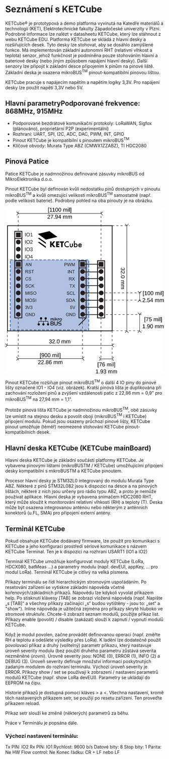 # Seznámení s KETCube

KETCube® je prototypová a demo platforma vyvinutá na Katedře materiálů a technologií (KET), Elektrotechnické fakulty Západočeské univerzity v Plzni. Podrobné informace lze nalézt v datasheetu KETCube, který lze stáhnout z webu KETCube EDU.
Platforma KETCube se skládá z hlavní desky a rozšiřujících desek. Tyto desky lze stohovat, aby se dosáhlo zamýšlené funkce. Má implementován základní autonomní RHT (relativní vlhkost a teplota) senzor, jehož funkčnost je podmíněna pouze stohováním hlavní a bateriové desky (nebo jiným způsobem napájení hlavní desky).
Další senzory lze připojit k základní desce připojením k pinům na pinové liště. Základní deska je osazena mikroBUS<sup>TM</sup> pinout-kompatibilní pinovou lištou.

KETCube pracuje s napájecím napětím a napětím logiky 3,3V. Pro napájení desky lze použít napětí 3,3V nebo 5V.

## Hlavní parametryPodporované frekvence: 868MHz, 915MHz
  * Podporované bezdrátové komunikační protokoly: LoRaWAN, Sigfox (plánováno), proprietární P2P (experimentální)
  * Rozhraní: UART, SPI, I2C, ADC, DAC, PWM, INT, GPIO
  * Pinout KETCube je kompatibilní s pinoutem mikroBUS<sup>TM</sup>
  * Klíčové obvody: Murata Type ABZ (CMWX1ZZABZ), TI HDC2080

## Pinová Patice
Patice KETCube je nadmnožinou definované zásuvky mikroBUS od MikroElektronika d.o.o. 

Pinout KETCube byl definován kvůli nedostatku pinů dostupných v pinoutu mikroBUS<sup>TM</sup> a kvůli omezující velikosti mikroBUS<sup>TM</sup> samostatně (např. podle velikosti baterie). Podrobný pohled na oba pinouty je na obrázku.

![KETCube PINOUT](img/KETCube_pinout.svg)

Pinout KETCube rozšiřuje pinout mikroBUS<sup>TM</sup> o další 4 IO piny do pinové lišty označené IO1 - IO4 (viz. obrázek). Kratší pinová lišta je duplikována při zachování rozložení pinů a zvýšení vzdálenosti patic z 22,86 mm = 0,9" pro mikroBUS<sup>TM</sup> na 27,94 mm = 1,1".

Protože pinová lišta KETCube je nadmnožinou mikroBUS<sup>TM</sup>, obě zásuvky lze umístit na stejnou desku a povolit obojí (mikroBUS<sup>TM</sup> i KETCube) připojení modulu. Pokud jsou osazeny průchozí pinové lišty, KETCube pinout umožňuje (téměř) neomezené stohování KETCube pinout-kompatibilních desek.

## Hlavní deska KETCube (KETCube mainBoard)
Hlavní deska KETCube je základní součástí platformy KETCube. Je vybavena pinovými lištami (mikroBUSTM / KETCube) umožňujícími připojení desky kompatibilní s mikroBUSTM a KETCube pinoutem.

Procesor hlavní desky je STM32L0 integrovaný do modulu Murata Type ABZ. Některé z pinů STM32L082 jsou k dispozici na desce a na pinových lištách, některé z nich jsou určeny pro rádio typu ABZ, a proto je nemůže používat aplikace.
Hlavní deska je vybavena snímačem HDC2080 RHT, který může sloužit k monitorování relativní vlhkosti (RH) a teploty (T).
Deska může být osazena integrovanou anténou nebo některým z anténních konektorů (u.FL, SMA) pro připojení externí antény.

## Terminál KETCube
Pokud obsahuje KETCube dodávaný firmware, lze použít pro komunikaci s KETCube a jeho konfiguraci prostředí sériové komunikace s názvem KETCube Terminal. Ten je k dispozici na rozhraní USART1 (IO1 a IO2)

Terminál KETCube umožňuje konfigurovat moduly KETCube (LoRa, HDCX080, batMeas ...) a parametry modulu (např. devEUI, appKey, ... pro modul LoRa). Terminál KETCube je citlivý na velká písmena.

Příkazy terminálu se řídí hierarchickým stromovým uspořádáním. Po resetování zařízení se vytiskne základní nápověda včetně kořenových/základních příkazů. Nápovědu lze kdykoli vyvolat příkazem help.
Po stisknutí klávesy [TAB] se zobrazí vložená nápověda (např. Napište „s [TAB]“ a všechny příkazy začínající „s“ budou vytištěny - jsou to: „set“ a "show"). Inline nápověda je užitečná zejména pro příkazy skryté hluboko ve stromové struktuře.
Chcete-li zobrazit seznam modulů, použijte příkaz list. Příkazy enable (povolit) / disable (zakázat) slouží k zapnutí / vypnutí modulů KETCube.

Když je modul povolen, začne provádět definovanou operaci (např. změřte RH a teplotu a odešlete výsledky přes LoRa).
K ladění lze dodatečně použít povolovací příkaz a druhý (volitelný) parametr příkazu, který nastavuje úroveň severity modulu (bez použití druhého parametru zůstává severita nezměněné úrovni).
Úrovně severity jsou: NONE (0), ERROR (1), INFO (2) a DEBUG (3). Úroveň severity definuje množství informací poskytnutých zadaným modulem do rozhraní terminálu. Výchozí úroveň severity je ERROR.
Příkazy show / set se používají k zobrazení / nastavení parametrů modulů KETCube (např. show LoRa devEUI). Parametry se ukládají do EEPROM na čipu. 

Historie příkazů je dostupná pomocí kláves > a <.
Všechna nastavení, kromě těch nastavených příkazem setr, se použijí po resetu zařízení. Ten proveďte příkazem reload.

Příkaz setr slouží ke změně (některých) parametrů za běhu.

Práce v Terminálu je popsána dále.

### Výchozí nastavení terminálu:
Tx PIN: IO2
Rx PIN: IO1
Rychlost: 9600 b/s
Datové bity: 8
Stop bity: 1
Parita: Ne
HW Flow control: Ne
Konec řádku: CR + LF nebo LF

